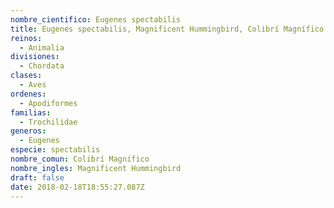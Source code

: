 ```yaml
---
nombre_cientifico: Eugenes spectabilis
title: Eugenes spectabilis, Magnificent Hummingbird, Colibrí Magnífico
reinos:
  - Animalia
divisiones:
  - Chordata
clases:
  - Aves
ordenes:
  - Apodiformes
familias:
  - Trochilidae
generos:
  - Eugenes
especie: spectabilis
nombre_comun: Colibrí Magnífico
nombre_ingles: Magnificent Hummingbird
draft: false
date: 2018-02-18T18:55:27.087Z
---
```


